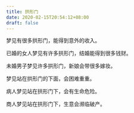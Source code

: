 ```yaml
---
title: 拱形门
date: 2020-02-15T20:54:12+08:00
draft: false
---
```


梦见有很多拱形门，能得到意外的收入。



已婚的女人梦见有许多拱形门，结婚能得到很多钱财。



未婚男子梦见许多拱形门，新娘会带很多嫁妆。



梦见站在拱形门的下面，会困难重重。



病人梦见站在拱形门下，会有生命危险。



商人梦见站在拱形门下，生意会濒临破产。

